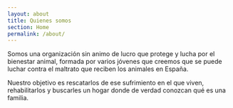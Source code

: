 ```yaml
---
layout: about
title: Quienes somos
section: Home
permalink: /about/
---
```


Somos una organización sin animo de lucro que protege y lucha por el bienestar animal,
formada por varios jóvenes que creemos que se puede luchar contra el maltrato que reciben los animales en España.

Nuestro objetivo es rescatarlos de ese sufrimiento en el que viven, rehabilitarlos y buscarles un hogar donde de verdad conozcan qué es una familia. 
